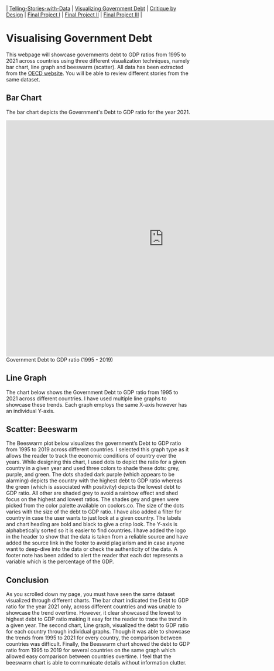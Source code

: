 | [Telling-Stories-with-Data](https://nahalg.github.io/Telling-Stories-with-Data/) | [Visualizing Government Debt](https://nahalg.github.io/Telling-Stories-with-Data/Visualisinggovernmentdebt.html) | [Critique by Design](CritiqueByDesign) | [Final Project I](FinalProjectpart1) | [Final Project II](https://nahalg.github.io/Telling-Stories-with-Data/Finalprojectpart2.html) | [Final Project III](https://nahalg.github.io/Telling-Stories-with-Data/Finalprojectpart3.html) |


# Visualising Government Debt

This webpage will showcase governments debt to GDP ratios from 1995 to 2021 across countries using three different visualization techniques, namely bar chart, line graph and beeswarm (scatter). All data has been extracted from the [OECD website](https://data.oecd.org/gga/general-government-debt.htm). You will be able to review different stories from the same dataset.

## Bar Chart
The bar chart depicts the Government's Debt to GDP ratio for the year 2021. 

<iframe src="https://data.oecd.org/chart/6XYn" width="860" height="645" style="border: 0" mozallowfullscreen="true" webkitallowfullscreen="true" allowfullscreen="true">OECD Chart: General government debt, Total, % of GDP, Annual, 2021</iframe>
Government Debt to GDP ratio (1995 - 2019)

<script src="https://public.flourish.studio/resources/embed.js"></script>


## Line Graph
The chart below shows the Government Debt to GDP ratio from 1995 to 2021 across different countries. I have used multiple line graphs to showcase these trends. Each graph employs the same X-axis however has an individual Y-axis. 

<div class="flourish-embed flourish-chart" data-src="visualisation/12585861"><script src="https://public.flourish.studio/resources/embed.js"></script></div>


## Scatter: Beeswarm
The Beeswarm plot below visualizes the government’s Debt to GDP ratio from 1995 to 2019 across different countries. I selected this graph type as it allows the reader to track the economic conditions of country over the years. While designing this chart, I used dots to depict the ratio for a given country in a given year and used three colors to shade these dots: grey, purple, and green. The dots shaded dark purple (which appears to be alarming) depicts the country with the highest debt to GDP ratio whereas the green (which is associated with positivity) depicts the lowest debt to GDP ratio. All other are shaded grey to avoid a rainbow effect and shed focus on the highest and lowest ratios. The shades gey and green were picked from the color palette available on coolors.co. The size of the dots varies with the size of the debt to GDP ratio. I have also added a filter for country in case the user wants to just look at a given country. The labels and chart heading are bold and black to give a crisp look. The Y-axis is alphabetically sorted so it is easier to find countries. I have added the logo in the header to show that the data is taken from a reliable source and have added the source link in the footer to avoid plagiarism and in case anyone want to deep-dive into the data or check the authenticity of the data. A footer note has been added to alert the reader that each dot represents a variable which is the percentage of the GDP. 

<div class="flourish-embed flourish-scatter" data-src="visualisation/12597950"><script src="https://public.flourish.studio/resources/embed.js"></script></div>

## Conclusion 
As you scrolled down my page, you must have seen the same dataset visualized through different charts. The bar chart indicated the Debt to GDP ratio for the year 2021 only, across different countries and was unable to showcase the trend overtime. However, it clear showcased the lowest to highest debt to GDP ratio making it easy for the reader to trace the trend in a given year. The second chart, Line graph, visualized the debt to GDP ratio for each country through individual graphs. Though it was able to showcase the trends from 1995 to 2021 for every country, the comparison between countries was difficult. Finally, the Beeswarm chart showed the debt to GDP ratio from 1995 to 2019 for several countries on the same graph which allowed easy comparison between countries overtime. I feel that the beeswarm chart is able to communicate details without information clutter.
